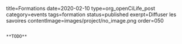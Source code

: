title=Formations
date=2020-02-10
type=org_openCiLife_post
category=events
tags=formation
status=published
exerpt=Diffuser les savoires
contentImage=images/project/no_image.png
order=050
~~~~~~

**TODO**